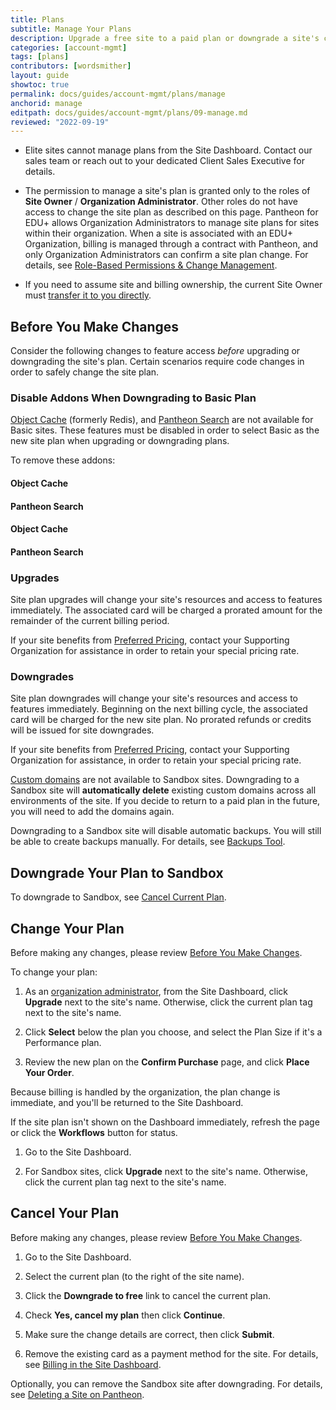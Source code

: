 ```yaml
---
title: Plans
subtitle: Manage Your Plans
description: Upgrade a free site to a paid plan or downgrade a site's current plan within the Site Dashboard.
categories: [account-mgmt]
tags: [plans]
contributors: [wordsmither]
layout: guide
showtoc: true
permalink: docs/guides/account-mgmt/plans/manage
anchorid: manage
editpath: docs/guides/account-mgmt/plans/09-manage.md
reviewed: "2022-09-19"
---
```


<Alert title="Notes" type="info" >

- Elite sites cannot manage plans from the Site Dashboard. Contact our sales team or reach out to your dedicated Client Sales Executive for details.

- The permission to manage a site's plan is granted only to the roles of **Site Owner** / **Organization Administrator**. Other roles do not have access to change the site plan as described on this page. Pantheon for EDU+ allows Organization Administrators to manage site plans for sites within their organization. When a site is associated with an EDU+ Organization, billing is managed through a contract with Pantheon, and only Organization Administrators can confirm a site plan change. For details, see [Role-Based Permissions & Change Management](/change-management/#site-level-roles-and-permissions).

- If you need to assume site and billing ownership, the current Site Owner must [transfer it to you directly](/guides/legacy-dashboard/site-billing#transfer-ownership-and-billing-for-this-site).

</Alert>

## Before You Make Changes

Consider the following changes to feature access _before_ upgrading or downgrading the site's plan. Certain scenarios require code changes in order to safely change the site plan.

### Disable Addons When Downgrading to Basic Plan

[Object Cache](/object-cache) (formerly Redis), and [Pantheon Search](/solr) are not available for Basic sites. These features must be disabled in order to select Basic as the new site plan when upgrading or downgrading plans.

To remove these addons:

<TabList>

<Tab title="WordPress" id="wp-id" active={true}>

#### Object Cache

<Partial file="remove-addons/wp-redis.md" />

#### Pantheon Search

<Partial file="remove-addons/wp-solr.md" />

</Tab>

<Tab title="Drupal 7" id="d7-id">

#### Object Cache

<Partial file="remove-addons/drupal-redis.md" />

#### Pantheon Search

<Partial file="remove-addons/d7-solr.md" />

</Tab>

</TabList>

### Upgrades

Site plan upgrades will change your site's resources and access to features immediately. The associated card will be charged a prorated amount for the remainder of the current billing period.

If your site benefits from [Preferred Pricing](https://pantheon.io/plans/agency-preferred-pricing?docs), contact your Supporting Organization for assistance in order to retain your special pricing rate.

### Downgrades

Site plan downgrades will change your site's resources and access to features immediately. Beginning on the next billing cycle, the associated card will be charged for the new site plan. No prorated refunds or credits will be issued for site downgrades.

If your site benefits from [Preferred Pricing](https://pantheon.io/plans/agency-preferred-pricing?docs), contact your Supporting Organization for assistance, in order to retain your special pricing rate.

[Custom domains](/guides/domains) are not available to Sandbox sites. Downgrading to a Sandbox site will **automatically delete** existing custom domains across all environments of the site. If you decide to return to a paid plan in the future, you will need to add the domains again.

Downgrading to a Sandbox site will disable automatic backups. You will still be able to create backups manually. For details, see [Backups Tool](/backups).

## Downgrade Your Plan to Sandbox

To downgrade to Sandbox, see [Cancel Current Plan](/guides/legacy-dashboard/site-plan#cancel-current-plan).  

## Change Your Plan


<Alert title="Warning" type="danger">

Before making any changes, please review [Before You Make Changes](#before-you-make-changes).

</Alert>

To change your plan:

<TabList>

<Tab title="Edu Sites" id="edu" active={true}>

1. As an [organization administrator](/change-management#roles-and-permissions), from the Site Dashboard, click **Upgrade** next to the site's name. Otherwise, click the current plan tag next to the site's name.

1. Click **Select** below the plan you choose, and select the Plan Size if it's a Performance plan.

1. Review the new plan on the **Confirm Purchase** page, and click **Place Your Order**.

Because billing is handled by the organization, the plan change is immediate, and you'll be returned to the Site Dashboard.

If the site plan isn't shown on the Dashboard immediately, refresh the page or click the **Workflows** button for status.

</Tab>


<Tab title="All Other Sites" id="other">

1. Go to the Site Dashboard.

1. For Sandbox sites, click **Upgrade** next to the site's name. Otherwise, click the current plan tag next to the site's name.

</Tab>

</TabList>

## Cancel Your Plan

<Alert title="Warning" type="danger">

Before making any changes, please review [Before You Make Changes](#before-you-make-changes).

</Alert>

1. Go to the Site Dashboard.

1. Select the current plan (to the right of the site name).

1. Click the **Downgrade to free** link to cancel the current plan.

1. Check **Yes, cancel my plan** then click **Continue**.

1. Make sure the change details are correct, then click **Submit**.

1. Remove the existing card as a payment method for the site. For details, see [Billing in the Site Dashboard](/guides/legacy-dashboard/site-billing/#do-not-bill-this-site-to-a-card).

Optionally, you can remove the Sandbox site after downgrading. For details, see [Deleting a Site on Pantheon](/delete-site).
